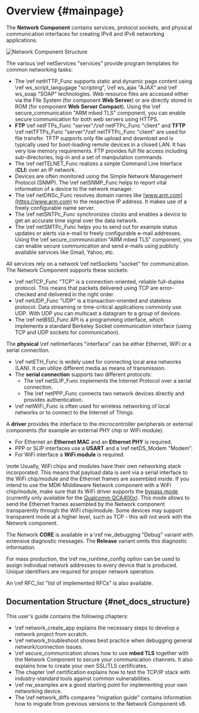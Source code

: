 # Overview {#mainpage}

The **Network Component** contains services, protocol sockets, and physical communication interfaces for creating IPv4
and IPv6 networking applications.

![Network Component Structure](Network.svg)

The various \ref netServices "services" provide program templates for common networking tasks:

- The \ref netHTTP_Func supports static and dynamic page content using \ref ws_script_langugage "scripting",
  \ref ws_ajax "AJAX" and \ref ws_soap "SOAP" technologies. Web resource files are accessed either via the File System (for
  component **Web Server**) or are directly stored in ROM (for component **Web Server Compact**). Using the
  \ref secure_communication "ARM mbed TLS" component, you can enable secure communication for both web servers using HTTPS.
- **FTP** \ref netFTPs_Func "server"/\ref netFTPc_Func "client" and **TFTP**
  \ref netTFTPs_Func "server"/\ref netTFTPc_Func "client" are used for file transfer. TFTP supports only file upload and
  download and is typically used for boot-loading remote devices in a closed LAN. It has very low memory requirements. FTP
  provides full file access including sub-directories, log-in and a set of manipulation commands.
- The \ref netTELNET_Func realizes a simple Command Line Interface (**CLI**) over an IP network.
- Devices are often monitored using the Simple Network Management Protocol (SNMP). The \ref netSNMP_Func helps to report
  vital information of a device to the network manager.
- The \ref netDNSc_Func resolves domain names like [www.arm.com](https://www.arm.com) to the respective IP address. It makes
  use of a freely configurable name server.
- The \ref netSNTPc_Func synchronizes clocks and enables a device to get an accurate time signal over the data network.
- The \ref netSMTPc_Func helps you to send out for example status updates or alerts via e-mail to freely configurable e-mail
  addresses. Using the \ref secure_communication "ARM mbed TLS" component, you can enable secure communication and send e-mails
  using publicly available services like Gmail, Yahoo, etc.

All services rely on a network \ref netSockets "socket" for communication. The Network Component supports these sockets:

- \ref netTCP_Func "TCP" is a connection-oriented, reliable full-duplex protocol. This means that packets delivered using TCP
  are error-checked and delivered in the right order.
- \ref netUDP_Func "UDP" is a transaction-oriented and stateless protocol. Data streaming or time-critical applications
  commonly use UDP. With UDP you can multicast a datagram to a group of devices.
- The \ref netBSD_Func API is a programming interface, which implements a standard Berkeley Socket communication interface
  (using TCP and UDP sockets for communication).

The **physical** \ref netInterfaces "interface" can be either Ethernet, WiFi or a serial connection.

- \ref netETH_Func is widely used for connecting local area networks (LAN). It can utilize different media as means of
  transmission.
- The **serial connection** supports two different protocols:
  - The \ref netSLIP_Func implements the Internet Protocol over a serial connection.
  - The \ref netPPP_Func connects two network devices directly and provides authentication.
- \ref netWiFi_Func is often used for wireless networking of local networks or to connect to the Internet of Things.

A **driver** provides the interface to the microcontroller peripherals or external components (for example an external PHY chip
or WiFi module).

- For Ethernet an **Ethernet MAC** and an **Ethernet PHY** is required.
- PPP or SLIP interfaces use a **USART** and a \ref netDS_Modem "Modem".
- For WiFi interface a **WiFi module** is required.

\note Usually, WiFi chips and modules have their own networking stack incorporated. This means that payload data is sent via a
serial interface to the WiFi chip/module and the Ethernet frames are assembled inside. If you intend to use the
MDK-Middleware Network component with a WiFi chip/module, make sure that its WiFi driver supports the
[bypass mode](https://arm-software.github.io/CMSIS_5/develop/Driver/html/group__wifi__bypass__gr.html)
(currently only available for the [Qualcomm QCA400x](https://www.keil.arm.com/packs/qca400x_wifi_driver-mdk-packs/versions/)).
This mode allows to send the Ethernet frames assembled by the Network component transparently through the WiFi chip/module.
Some devices may support transparent mode at a higher level, such as TCP - this will not work with the Network component.

The Network **CORE** is available in a \ref nw_debugging "Debug" variant with extensive diagnostic messages. The **Release**
variant omits this diagnostic information.

For mass production, the \ref nw_runtime_config option can be used to assign individual network addresses to every device
that is produced. Unique identifiers are required for proper network operation.

An \ref RFC_list "list of implemented RFCs" is also available.

## Documentation Structure {#net_docs_structure}

This user's guide contains the following chapters:

- \ref network_create_app explains the necessary steps to develop a network project from scratch.
- \ref network_troubleshoot shows best practice when debugging general network/connection issues.
- \ref secure_communication shows how to use **mbed TLS** together with the Network Component to secure your communication
  channels. It also explains how to create your own SSL/TLS certificates.
- The chapter \ref certification explains how to test the TCP/IP stack with industry-standard tools against common
  vulnerabilities.
- \ref nw_examples are a good starting point for implementing your own networking device.
- The \ref network_diffs compares "migration guide" contains information how to migrate from previous versions to the
  Network Component v8.
